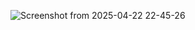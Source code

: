![Screenshot from 2025-04-22 22-45-26](https://github.com/user-attachments/assets/36f27080-d7e8-42ab-8d50-3dadab321eac)

